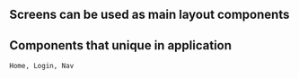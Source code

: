 ## Screens can be used as main layout components
## Components that unique in application

`Home, Login, Nav`